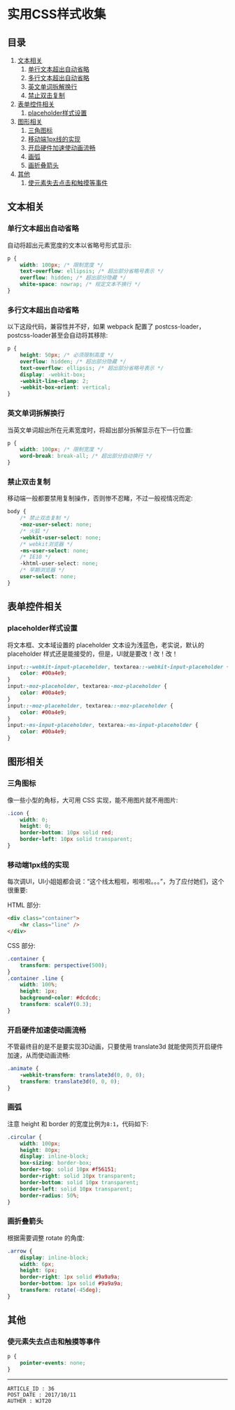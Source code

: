 
# 实用CSS样式收集 #

## 目录 ##

1. [文本相关](#href1)
    1. [单行文本超出自动省略](#href1-1)
    2. [多行文本超出自动省略](#href1-2)
    3. [英文单词拆解换行](#href1-3)
    4. [禁止双击复制](#href1-4)
2. [表单控件相关](#href2)
    1. [placeholder样式设置](#href2-5)
3. [图形相关](#href3)
    1. [三角图标](#href3-6)
    2. [移动端1px线的实现](#href3-7)
    3. [开启硬件加速使动画流畅](#href3-8)
    4. [画弧](#href3-10)
    5. [画折叠箭头](#href3-11)
4. [其他](#href4)
    1. [使元素失去点击和触摸等事件](#href4-9)

## <a name="href1">文本相关</a> ##

### <a name="href1-1">单行文本超出自动省略</a> ###

自动将超出元素宽度的文本以省略号形式显示:

```css
p {
    width: 100px; /* 限制宽度 */
    text-overflow: ellipsis; /* 超出部分省略号表示 */
    overflow: hidden; /* 超出部分隐藏 */
    white-space: nowrap; /* 规定文本不换行 */
}
```

### <a name="href1-2">多行文本超出自动省略</a> ###

以下这段代码，兼容性并不好，如果 webpack 配置了 postcss-loader，postcss-loader甚至会自动将其移除:

```css
p {
    height: 50px; /* 必须限制高度 */
    overflow: hidden; /* 超出部分隐藏 */
    text-overflow: ellipsis; /* 超出部分省略号表示 */
    display: -webkit-box;
    -webkit-line-clamp: 2;
    -webkit-box-orient: vertical;
}
```

### <a name="href1-3">英文单词拆解换行</a> ###

当英文单词超出所在元素宽度时，将超出部分拆解显示在下一行位置:

```css
p {
    width: 100px; /* 限制宽度 */
    word-break: break-all; /* 超出部分自动换行 */
}
```

### <a name="href1-4">禁止双击复制</a> ###

移动端一般都要禁用复制操作，否则惨不忍睹，不过一般视情况而定:  

```css
body {
    /* 禁止双击复制 */
    -moz-user-select: none;
    /* 火狐 */
    -webkit-user-select: none;
    /* webkit浏览器 */
    -ms-user-select: none;
    /* IE10 */
    -khtml-user-select: none;
    /* 早期浏览器 */
    user-select: none;
}
```

## <a name="href2">表单控件相关</a> ##

### <a name="href2-5">placeholder样式设置</a> ###

将文本框、文本域设置的 placeholder 文本设为浅蓝色，老实说，默认的 placeholder 样式还是能接受的，但是，UI就是要改！改！改！

```css
input::-webkit-input-placeholder, textarea::-webkit-input-placeholder {
    color: #00a4e9;
}
input:-moz-placeholder, textarea:-moz-placeholder {
    color: #00a4e9;
}
input::-moz-placeholder, textarea::-moz-placeholder {
    color: #00a4e9;
}
input:-ms-input-placeholder, textarea:-ms-input-placeholder {
    color: #00a4e9;
}
```

## <a name="href3">图形相关</a> ##

### <a name="href3-6">三角图标</a> ###

像一些小型的角标，大可用 CSS 实现，能不用图片就不用图片:  

```css
.icon {
    width: 0;
    height: 0;
    border-bottom: 10px solid red;
    border-left: 10px solid transparent;
}
```

### <a name="href3-7">移动端1px线的实现</a> ###

每次调UI，UI小姐姐都会说：“这个线太粗啦，啦啦啦。。。”，为了应付她们，这个很重要:  

HTML 部分:  

```html
<div class="container">
    <hr class="line" />
</div>
```

CSS 部分:  

```css
.container {
    transform: perspective(500);
}
.container .line {
    width: 100%;
    height: 1px;
    background-color: #dcdcdc;
    transform: scaleY(0.3);
}
```

### <a name="href3-8">开启硬件加速使动画流畅</a> ###

不管最终目的是不是要实现3D动画，只要使用 translate3d 就能使网页开启硬件加速，从而使动画流畅:  

```css
.animate {
    -webkit-transform: translate3d(0, 0, 0);
    transform: translate3d(0, 0, 0);
}
```

### <a name="href3-10">画弧</a> ###

注意 height 和 border 的宽度比例为`8:1`，代码如下:

```css
.circular {
    width: 100px;
    height: 80px;
    display: inline-block;
    box-sizing: border-box;
    border-top: solid 10px #f56151;
    border-right: solid 10px transparent;
    border-bottom: solid 10px transparent;
    border-left: solid 10px transparent;
    border-radius: 50%;
}
```

### <a name="href3-11">画折叠箭头</a> ###

根据需要调整 rotate 的角度:

```css
.arrow {
    display: inline-block;
    width: 6px;
    height: 6px;
    border-right: 1px solid #9a9a9a;
    border-bottom: 1px solid #9a9a9a;
    transform: rotate(-45deg);
}
```

## <a name="href4">其他</a> ##

### <a name="href4-9">使元素失去点击和触摸等事件</a> ###

```css
p {
    pointer-events: none;
}
```

---

```
ARTICLE_ID : 36
POST_DATE : 2017/10/11
AUTHER : WJT20
```
